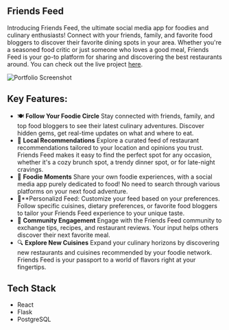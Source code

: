 ## Friends Feed

Introducing Friends Feed, the ultimate social media app for foodies and culinary enthusiasts! Connect with your friends, family, and favorite food bloggers to discover their favorite dining spots in your area. Whether you're a seasoned food critic or just someone who loves a good meal, Friends Feed is your go-to platform for sharing and discovering the best restaurants around. You can check out the live project [here](https://friendsfeed.netlify.app).

![Portfolio Screenshot](/Feature_Graphic.png)

## Key Features:
- 🍽 **Follow Your Foodie Circle** Stay connected with friends, family, and top food bloggers to see their latest culinary adventures. Discover hidden gems, get real-time updates on what and where to eat.
- 📍 **Local Recommendations** Explore a curated feed of restaurant recommendations tailored to your location and opinions you trust. Friends Feed makes it easy to find the perfect spot for any occasion, whether it's a cozy brunch spot, a trendy dinner spot, or for late-night cravings.
- 📸 **Foodie Moments** Share your own foodie experiences, with a social media app purely dedicated to food! No need to search through various platforms on your next food adventure.
- 🌟**Personalizd Feed: Customize your feed based on your preferences. Follow specific cuisines, dietary preferences, or favorite food bloggers to tailor your Friends Feed experience to your unique taste.
- 🤝 **Community Engagement** Engage with the Friends Feed community to exchange tips, recipes, and restaurant reviews. Your input helps others discover their next favorite meal.
- 🔍 **Explore New Cuisines**  Expand your culinary horizons by discovering new restaurants and cuisines recommended by your foodie network. Friends Feed is your passport to a world of flavors right at your fingertips.

## Tech Stack
- React
- Flask
- PostgreSQL

